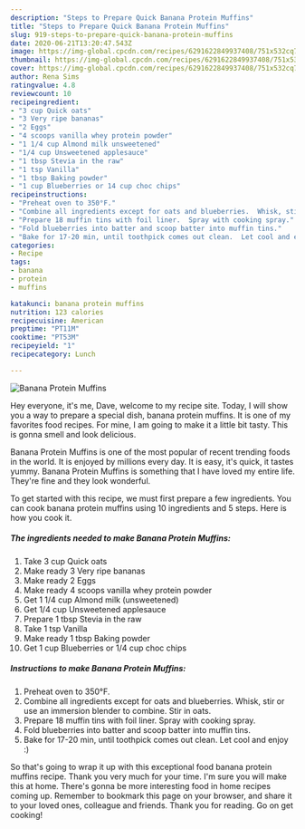 ```yaml
---
description: "Steps to Prepare Quick Banana Protein Muffins"
title: "Steps to Prepare Quick Banana Protein Muffins"
slug: 919-steps-to-prepare-quick-banana-protein-muffins
date: 2020-06-21T13:20:47.543Z
image: https://img-global.cpcdn.com/recipes/6291622849937408/751x532cq70/banana-protein-muffins-recipe-main-photo.jpg
thumbnail: https://img-global.cpcdn.com/recipes/6291622849937408/751x532cq70/banana-protein-muffins-recipe-main-photo.jpg
cover: https://img-global.cpcdn.com/recipes/6291622849937408/751x532cq70/banana-protein-muffins-recipe-main-photo.jpg
author: Rena Sims
ratingvalue: 4.8
reviewcount: 10
recipeingredient:
- "3 cup Quick oats"
- "3 Very ripe bananas"
- "2 Eggs"
- "4 scoops vanilla whey protein powder"
- "1 1/4 cup Almond milk unsweetened"
- "1/4 cup Unsweetened applesauce"
- "1 tbsp Stevia in the raw"
- "1 tsp Vanilla"
- "1 tbsp Baking powder"
- "1 cup Blueberries or 14 cup choc chips"
recipeinstructions:
- "Preheat oven to 350°F."
- "Combine all ingredients except for oats and blueberries.  Whisk, stir or use an immersion blender to combine.  Stir in oats."
- "Prepare 18 muffin tins with foil liner.  Spray with cooking spray."
- "Fold blueberries into batter and scoop batter into muffin tins."
- "Bake for 17-20 min, until toothpick comes out clean.  Let cool and enjoy :)"
categories:
- Recipe
tags:
- banana
- protein
- muffins

katakunci: banana protein muffins 
nutrition: 123 calories
recipecuisine: American
preptime: "PT11M"
cooktime: "PT53M"
recipeyield: "1"
recipecategory: Lunch

---
```



![Banana Protein Muffins](https://img-global.cpcdn.com/recipes/6291622849937408/751x532cq70/banana-protein-muffins-recipe-main-photo.jpg)

Hey everyone, it's me, Dave, welcome to my recipe site. Today, I will show you a way to prepare a special dish, banana protein muffins. It is one of my favorites food recipes. For mine, I am going to make it a little bit tasty. This is gonna smell and look delicious.



Banana Protein Muffins is one of the most popular of recent trending foods in the world. It is enjoyed by millions every day. It is easy, it's quick, it tastes yummy. Banana Protein Muffins is something that I have loved my entire life. They're fine and they look wonderful.


To get started with this recipe, we must first prepare a few ingredients. You can cook banana protein muffins using 10 ingredients and 5 steps. Here is how you cook it.

<!--inarticleads1-->

##### The ingredients needed to make Banana Protein Muffins:

1. Take 3 cup Quick oats
1. Make ready 3 Very ripe bananas
1. Make ready 2 Eggs
1. Make ready 4 scoops vanilla whey protein powder
1. Get 1 1/4 cup Almond milk (unsweetened)
1. Get 1/4 cup Unsweetened applesauce
1. Prepare 1 tbsp Stevia in the raw
1. Take 1 tsp Vanilla
1. Make ready 1 tbsp Baking powder
1. Get 1 cup Blueberries or 1/4 cup choc chips




<!--inarticleads2-->

##### Instructions to make Banana Protein Muffins:

1. Preheat oven to 350°F.
1. Combine all ingredients except for oats and blueberries.  Whisk, stir or use an immersion blender to combine.  Stir in oats.
1. Prepare 18 muffin tins with foil liner.  Spray with cooking spray.
1. Fold blueberries into batter and scoop batter into muffin tins.
1. Bake for 17-20 min, until toothpick comes out clean.  Let cool and enjoy :)




So that's going to wrap it up with this exceptional food banana protein muffins recipe. Thank you very much for your time. I'm sure you will make this at home. There's gonna be more interesting food in home recipes coming up. Remember to bookmark this page on your browser, and share it to your loved ones, colleague and friends. Thank you for reading. Go on get cooking!
